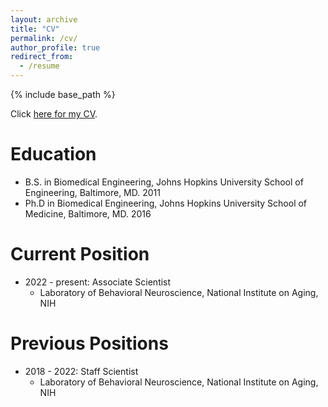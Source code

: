 ```yaml
---
layout: archive
title: "CV"
permalink: /cv/
author_profile: true
redirect_from:
  - /resume
---
```


{% include base_path %}

Click [here for my CV](https://drive.google.com/file/d/1on1T8gWKYQtfZaY7MuS7oEQS8E8xK_dA/view?usp=sharing).

Education
======
* B.S. in Biomedical Engineering, Johns Hopkins University School of Engineering, Baltimore, MD. 2011
* Ph.D in Biomedical Engineering, Johns Hopkins University School of Medicine, Baltimore, MD. 2016

Current Position
======
* 2022 - present: Associate Scientist
  * Laboratory of Behavioral Neuroscience, National Institute on Aging, NIH

Previous Positions
======
* 2018 - 2022: Staff Scientist
  * Laboratory of Behavioral Neuroscience, National Institute on Aging, NIH